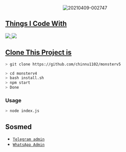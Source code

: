 <p align="center">
  
 <p align="center">
<img src="https://i.ibb.co/vdT551B/Whats-App-Image-2021-08-11-at-12-49-02-PM.jpg" alt="20210409-002747" border="0">
</p>
<p align="center">
<a href="https://github.com/chinnu1102">
</p>
  
  
  
## Things I Code With
<p>
    <img
        src="https://img.shields.io/badge/node.js%20-%2343853D.svg?&style=for-the-badge&logo=node.js&logoColor=white" />
    <img
        src="https://img.shields.io/badge/javascript%20-%23323330.svg?&style=for-the-badge&logo=javascript&logoColor=%23F7DF1E" />



## Clone This Project is

```bash
> git clone https://github.com/chinnu1102/monsterv5
```

```bash
> cd monsterv4
> bash install.sh
> npm start
> Done 
```

### Usage
```bash
> node index.js
```
## Sosmed
* [`Telegram admin`](https://t.me/offensive_security_1102)
* [`WhatsApp Admin`](http://wa.me/919505579643)
